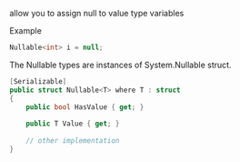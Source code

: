 allow you to assign null to value type variables

Example

```csharp
Nullable<int> i = null;
```

The Nullable types are instances of System.Nullable<T> struct.

```csharp
[Serializable]
public struct Nullable<T> where T : struct
{        
    public bool HasValue { get; }
      
    public T Value { get; }
        
    // other implementation
}
```
